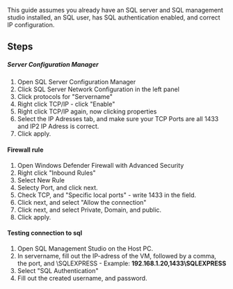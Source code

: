 
This guide assumes you already have an SQL server and SQL management studio installed, an SQL user, has SQL authentication enabled, and correct IP configuration.


## Steps

##### Server Configuration Manager
1. Open SQL Server Configuration Manager
2. Click SQL Server Network Configuration in the left panel
3. Click protocols for "Servername"
4. Right click TCP/IP - click "Enable"
5. Right click TCP/IP again, now clicking properties
6. Select the IP Adresses tab, and make sure your TCP Ports are all 1433 and IP2 IP Adress is correct.
7. Click apply.

#### Firewall rule
1. Open Windows Defender Firewall with Advanced Security
2. Right click "Inbound Rules"
3. Select New Rule
4. Selecty Port, and click next.
5. Check TCP, and "Specific local ports" - write 1433 in the field.
6. Click next, and select "Allow the connection"
7. Click next, and select Private, Domain, and public.
8. Click apply.


#### Testing connection to sql

1. Open SQL Management Studio on the Host PC.
2. In servername, fill out the IP-adress of the VM, followed by a comma, the port, and \SQLEXPRESS - Example: **192.168.1.20,1433\\SQLEXPRESS**
3. Select "SQL Authentication"
4. Fill out the created username, and password.

